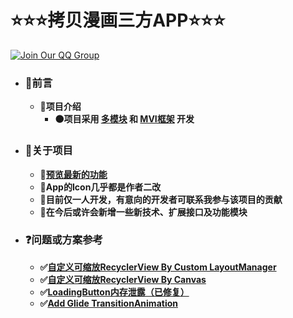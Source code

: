 # ⭐⭐⭐**拷贝漫画三方APP**⭐⭐⭐

[![Join Our QQ Group](https://img.shields.io/badge/QQ%20Group-749015160-blue?style=for-the-badge&logo=tencent-qq&logoColor=white)](https://jq.qq.com/?_wv=1027&k=XIMjBxZW)

- ### **🔶前言**
    - **🔷项目介绍**
        - **🟠项目采用 <u>多模块</u> 和 <u>MVI框架</u> 开发**

- ### **🔶关于项目**
  - **🔷[预览最新的功能](https://www.mubucm.com/doc/7dmuZK6gvPP)**
  - **🔷App的Icon几乎都是作者二改**
  - **🔷目前仅一人开发，有意向的开发者可联系我参与该项目的贡献**
  - **🔷在今后或许会新增一些新技术、扩展接口及功能模块**

- ### **❓问题或方案参考**
    - **✅[自定义可缩放RecyclerView By Custom LayoutManager](https://ekibun.github.io/ekibook/2020/03/19/scalablelayoutmanager/)**
    - **✅[自定义可缩放RecyclerView By Canvas](https://github.com/AhaochGan/GalleryView)**
    - **✅[LoadingButton内存泄露（已修复）](https://github.com/leandroBorgesFerreira/LoadingButtonAndroid/issues/144#issuecomment-585668460)**
    - **✅[Add Glide TransitionAnimation](https://github.com/bumptech/glide/issues/692)**